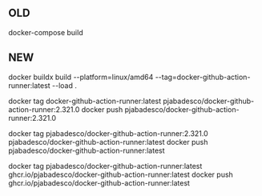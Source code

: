 ## OLD

docker-compose build

## NEW

docker buildx build --platform=linux/amd64 --tag=docker-github-action-runner:latest --load .

docker tag docker-github-action-runner:latest pjabadesco/docker-github-action-runner:2.321.0
docker push pjabadesco/docker-github-action-runner:2.321.0

docker tag pjabadesco/docker-github-action-runner:2.321.0 pjabadesco/docker-github-action-runner:latest
docker push pjabadesco/docker-github-action-runner:latest

docker tag pjabadesco/docker-github-action-runner:latest ghcr.io/pjabadesco/docker-github-action-runner:latest
docker push ghcr.io/pjabadesco/docker-github-action-runner:latest
